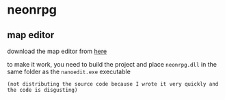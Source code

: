 # neonrpg 
## map editor
download the map editor from [here](https://github.com/dskprt/neonrpg/raw/main/nanoedit/nanoedit.7z) 

to make it work, you need to build the project and place `neonrpg.dll` in the same folder as the `nanoedit.exe` executable 

`(not distributing the source code because I wrote it very quickly and the code is disgusting)`